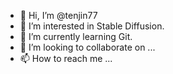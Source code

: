 - 👋 Hi, I’m @tenjin77
- 👀 I’m interested in Stable Diffusion.
- 🌱 I’m currently learning Git.
- 💞️ I’m looking to collaborate on ...
- 📫 How to reach me ...

<!---
tenjin77/tenjin77 is a ✨ special ✨ repository because its `README.md` (this file) appears on your GitHub profile.
You can click the Preview link to take a look at your changes.
--->
